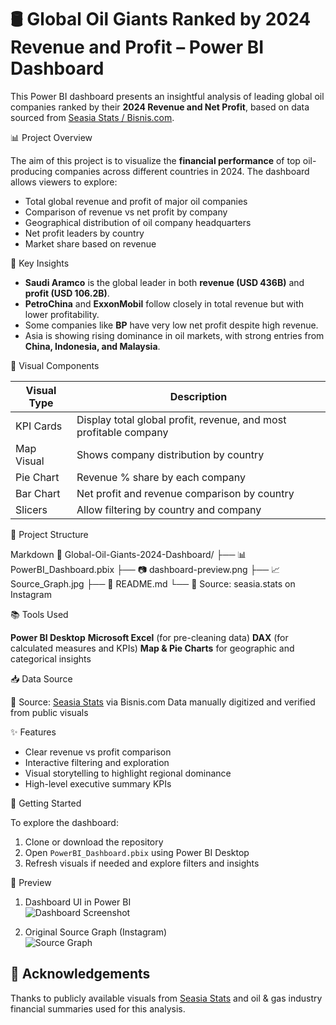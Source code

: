 
# 🛢️ Global Oil Giants Ranked by 2024 Revenue and Profit – Power BI Dashboard

This Power BI dashboard presents an insightful analysis of leading global oil companies ranked by their **2024 Revenue and Net Profit**, based on data sourced from [Seasia Stats / Bisnis.com](https://www.instagram.com/seasia.stats).


📊 Project Overview

The aim of this project is to visualize the **financial performance** of top oil-producing companies across different countries in 2024. The dashboard allows viewers to explore:

* Total global revenue and profit of major oil companies
* Comparison of revenue vs net profit by company
* Geographical distribution of oil company headquarters
* Net profit leaders by country
* Market share based on revenue

📌 Key Insights

* **Saudi Aramco** is the global leader in both **revenue (USD 436B)** and **profit (USD 106.2B)**.
* **PetroChina** and **ExxonMobil** follow closely in total revenue but with lower profitability.
* Some companies like **BP** have very low net profit despite high revenue.
* Asia is showing rising dominance in oil markets, with strong entries from **China, Indonesia, and Malaysia**.

📍 Visual Components

| Visual Type | Description                                                       |
| ----------- | ----------------------------------------------------------------- |
| KPI Cards   | Display total global profit, revenue, and most profitable company |
| Map Visual  | Shows company distribution by country                             |
| Pie Chart   | Revenue % share by each company                                   |
| Bar Chart   | Net profit and revenue comparison by country                      |
| Slicers     | Allow filtering by country and company                            |


📁 Project Structure

Markdown
📂 Global-Oil-Giants-2024-Dashboard/
├── 📊 PowerBI_Dashboard.pbix
├── 📷 dashboard-preview.png
├── 📈 Source_Graph.jpg
├── 📄 README.md
└── 📑 Source: seasia.stats on Instagram

📚 Tools Used

**Power BI Desktop**
**Microsoft Excel** (for pre-cleaning data)
**DAX** (for calculated measures and KPIs)
**Map & Pie Charts** for geographic and categorical insights


📥 Data Source

📌 Source: [Seasia Stats](https://www.instagram.com/seasia.stats) via Bisnis.com
Data manually digitized and verified from public visuals

✨ Features

* Clear revenue vs profit comparison
* Interactive filtering and exploration
* Visual storytelling to highlight regional dominance
* High-level executive summary KPIs


🚀 Getting Started

To explore the dashboard:

1. Clone or download the repository
2. Open `PowerBI_Dashboard.pbix` using Power BI Desktop
3. Refresh visuals if needed and explore filters and insights

📸 Preview

1. Dashboard UI in Power BI  
![Dashboard Screenshot](./Dashboard-Screenshot.png)

2. Original Source Graph (Instagram)  
![Source Graph](./Revenue-and-Profit.jpg)


## 🤝 Acknowledgements

Thanks to publicly available visuals from [Seasia Stats](https://www.instagram.com/seasia.stats) and oil & gas industry financial summaries used for this analysis.


